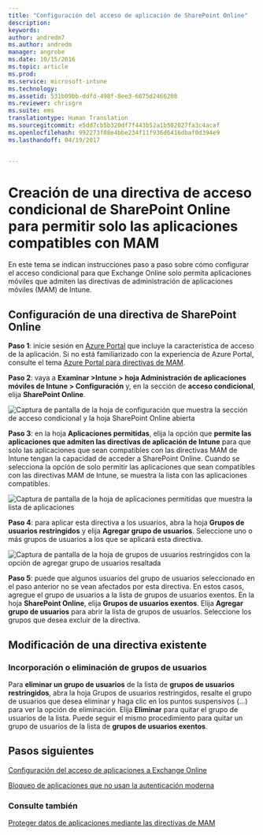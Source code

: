 ```yaml
---
title: "Configuración del acceso de aplicación de SharePoint Online"
description: 
keywords: 
author: andredm7
ms.author: andredm
manager: angrobe
ms.date: 10/15/2016
ms.topic: article
ms.prod: 
ms.service: microsoft-intune
ms.technology: 
ms.assetid: 531b09bb-ddfd-498f-8ee3-6675d2466208
ms.reviewer: chrisgre
ms.suite: ems
translationtype: Human Translation
ms.sourcegitcommit: e5dd7cb5b320df7f443b52a1b502027fa3c4acaf
ms.openlocfilehash: 992273f88e4bbe234f11f936d6416dbaf0d394e9
ms.lasthandoff: 04/19/2017


---
```


# <a name="create-a-sharepoint-online-conditional-access-policy-to-only-allow-apps-supported-by-mam"></a>Creación de una directiva de acceso condicional de SharePoint Online para permitir solo las aplicaciones compatibles con MAM
En este tema se indican instrucciones paso a paso sobre cómo configurar el acceso condicional para que Exchange Online solo permita aplicaciones móviles que admiten las directivas de administración de aplicaciones móviles (MAM) de Intune.

## <a name="configure-a-sharepoint-online-policy"></a>Configuración de una directiva de SharePoint Online
**Paso 1**: inicie sesión en [Azure Portal](https://portal.azure.com) que incluye la característica de acceso de la aplicación. Si no está familiarizado con la experiencia de Azure Portal, consulte el tema [Azure Portal para directivas de MAM](azure-portal-for-microsoft-intune-mam-policies.md).

**Paso 2**: vaya a **Examinar >Intune > hoja Administración de aplicaciones móviles de Intune > Configuración** y, en la sección de **acceso condicional**, elija **SharePoint Online**.

![Captura de pantalla de la hoja de configuración que muestra la sección de acceso condicional y la hoja SharePoint Online abierta](../media/mam-ca-settings-spo.png)

**Paso 3**: en la hoja **Aplicaciones permitidas**, elija la opción que **permite las aplicaciones que admiten las directivas de aplicación de Intune** para que solo las aplicaciones que sean compatibles con las directivas MAM de Intune tengan la capacidad de acceder a SharePoint Online. Cuando se selecciona la opción de solo permitir las aplicaciones que sean compatibles con las directivas MAM de Intune, se muestra la lista con las aplicaciones compatibles.

![Captura de pantalla de la hoja de aplicaciones permitidas que muestra la lista de aplicaciones](../media/mam-ca-spo-allowed-apps.png)

**Paso 4**: para aplicar esta directiva a los usuarios, abra la hoja **Grupos de usuarios restringidos** y elija **Agregar grupo de usuarios**. Seleccione uno o más grupos de usuarios a los que se aplicará esta directiva.

![Captura de pantalla de la hoja de grupos de usuarios restringidos con la opción de agregar grupo de usuarios resaltada](../media/mam-ca-spo-restricted-groups.png)


**Paso 5**: puede que algunos usuarios del grupo de usuarios seleccionado en el paso anterior no se vean afectados por esta directiva. En estos casos, agregue el grupo de usuarios a la lista de grupos de usuarios exentos. En la hoja **SharePoint Online**, elija **Grupos de usuarios exentos**. Elija **Agregar grupo de usuarios** para abrir la lista de grupos de usuarios. Seleccione los grupos que desea excluir de la directiva.  

## <a name="modifying-an-existing-policy"></a>Modificación de una directiva existente
### <a name="adding-or-deleting-user-groups"></a>Incorporación o eliminación de grupos de usuarios
Para **eliminar un grupo de usuarios** de la lista de **grupos de usuarios restringidos**, abra la hoja Grupos de usuarios restringidos, resalte el grupo de usuarios que desea eliminar y haga clic en los puntos suspensivos (...) para ver la opción de eliminación. Elija **Eliminar** para quitar el grupo de usuarios de la lista. Puede seguir el mismo procedimiento para quitar un grupo de usuarios de la lista de **grupos de usuarios exentos**.


## <a name="next-steps"></a>Pasos siguientes
[Configuración del acceso de aplicaciones a Exchange Online](mam-ca-for-exchange-online.md)

[Bloqueo de aplicaciones que no usan la autenticación moderna](block-apps-with-no-modern-authentication.md)

### <a name="see-also"></a>Consulte también

[Proteger datos de aplicaciones mediante las directivas de MAM](protect-app-data-using-mobile-app-management-policies-with-microsoft-intune.md)

